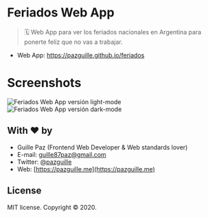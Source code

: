 # Feriados Web App

> 🗓 Web App para ver los feriados nacionales en Argentina para ponerte felíz que no vas a trabajar.

- Web App: https://pazguille.github.io/feriados

# Screenshots

<img src="https://cldup.com/KszcmBnW0T-600x600.jpeg" alt="Feriados Web App versión light-mode">
<img src="https://cldup.com/pZeR7ZGv_l-600x600.jpeg" alt="Feriados Web App versión dark-mode">

## With ❤ by

- Guille Paz (Frontend Web Developer & Web standards lover)
- E-mail: [guille87paz@gmail.com](mailto:guille87paz@gmail.com)
- Twitter: [@pazguille](https://twitter.com/pazguille)
- Web: [https://pazguille.me](https://pazguille.me)

## License

MIT license. Copyright © 2020.
